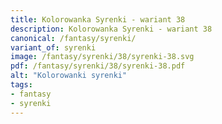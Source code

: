 ```yaml
---
title: Kolorowanka Syrenki - wariant 38
description: Kolorowanka Syrenki - wariant 38
canonical: /fantasy/syrenki/
variant_of: syrenki
image: /fantasy/syrenki/38/syrenki-38.svg
pdf: /fantasy/syrenki/38/syrenki-38.pdf
alt: "Kolorowanki syrenki"
tags:
- fantasy
- syrenki
---
```

